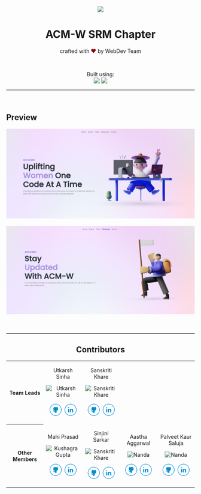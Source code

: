 <div align="center">
<img src="assets/assets/ACMW logo new.png" height="100">
</div>
<h1 align="center"> ACM-W SRM Chapter</h1> 



<p align="center">
crafted with <span style="color: #8b0000;">&hearts;</span> by WebDev Team
</p>

<br>

<p align="center">
Built using:
<br> 
   <img src="https://external-content.duckduckgo.com/iu/?u=https%3A%2F%2Fwww.pikpng.com%2Fpngl%2Fm%2F150-1506141_html-css-and-javascript-logo-html5-css3-js.png&f=1&nofb=1" height="30" />
    <img src="https://img.shields.io/badge/Visual_Studio_Code-0078D4?style=for-the-badge&logo=visual%20studio%20code&logoColor=white" /> 
</p>


<hr>
<br>

## Preview

<div align="center">
<a href="https://srm-acm-women.github.io/ACM-W-website/" target="_blank"> <img alt="home-page" src="./assets/readme/homepage-ss.png" /> </a>
<br> <br>
<a href="https://srm-acm-women.github.io/ACM-W-website/news.html" target="_blank"> <img alt="resources-page" src="./assets/readme/resources-ss.png" /></a>
<br>
<br>
<br>
<hr>

## Contributors

<table>
<tr align="center">

<th>Team Leads</th>

<td>

Utkarsh Sinha

<p align="center">
  <img src = "https://github.com/us8329.png?size=128"  height="120" alt="Utkarsh Sinha">
</p>
<p align="center">
<a href = "https://github.com/us8329"><img src = "./assets/readme/github_icon.svg" width="36" height = "36"/></a>
<a href = "https://www.linkedin.com/in/kg1510/">
  <img src = "./assets/readme/linkedin_icon.svg" width="36" height="36"/>
</a>
</p>
</td>

<td>

Sanskriti Khare

<p align="center">
<img src = "https://github.com/sanskritikhare142.png?size=128"  height="120" alt="Sanskriti Khare">
</p>
<p align="center">
<a href = "https://github.com/sanskritikhare142"><img src = "./assets/readme/github_icon.svg" width="36" height = "36"/></a>
<a href = "https://www.linkedin.com/in/sanskritikhare/">
  <img src = "./assets/readme/linkedin_icon.svg" width="36" height="36"/>
</a>
</p>
</td>

</tr>


<tr align="center">
<th>Other Members</th>

<td>

Mahi Prasad

<p align="center">
  <img src = "https://github.com/mahiprasad.png?size=128"  height="120" alt="Kushagra Gupta">
</p>
<p align="center">
<a href = "https://github.com/mahiprasad"><img src = "./assets/readme/github_icon.svg" width="36" height = "36"/></a>
<a href = "https://www.linkedin.com/in/mahi-prasad-7973211b6/">
  <img src = "./assets/readme/linkedin_icon.svg" width="36" height="36"/>
</a>
</p>
</td>

<td>

Sinjini Sarkar

<p align="center">
<img src = "https://github.com/sinjini05.png?size=128"  height="120" alt="Sanskriti Khare">
</p>
<p align="center">
<a href = "https://github.com/sinjini05"><img src = "./assets/readme/github_icon.svg" width="36" height = "36"/></a>
<a href = "https://www.linkedin.com/in/sinjini-sarkar-3a9887223/">
  <img src = "./assets/readme/linkedin_icon.svg" width="36" height="36"/>
</a>
</p>
</td>

<td>

Aastha Aggarwal

<p align="center">
<img src = "https://github.com/aastha170902.png?size=128"  height="120" alt="Nanda">
</p>
<p align="center">
<a href = "https://github.com/aastha170902"><img src = "./assets/readme/github_icon.svg" width="36" height = "36"/></a>
<a href = "https://www.linkedin.com/in/aastha-aggarwal-39b1121b8">
  <img src = "./assets/readme/linkedin_icon.svg" width="36" height="36"/>
</a>
</p>
</td>

<td>

Palveet Kaur Saluja

<p align="center">
<img src = "https://github.com/Palveet.png?size=128"  height="120" alt="Nanda">
</p>
<p align="center">
<a href = "https://github.com/Palveet"><img src = "./assets/readme/github_icon.svg" width="36" height = "36"/></a>
<a href = "https://www.linkedin.com/in/palveetks">
  <img src = "./assets/readme/linkedin_icon.svg" width="36" height="36"/>
</a>
</p>
</td>

</tr>

</table>
